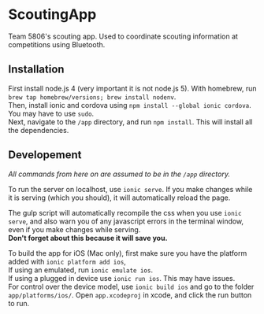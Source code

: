 # ScoutingApp

Team 5806's scouting app. Used to coordinate scouting information at competitions using Bluetooth.

## Installation
First install node.js 4 (very important it is not node.js 5). With homebrew, run `brew tap homebrew/versions; brew install nodenv`.    
Then, install ionic and cordova using `npm install --global ionic cordova`. You may have to use `sudo`.  
Next, navigate to the `/app` directory, and run `npm install`. This will install all the dependencies.  

## Developement
_All commands from here on are assumed to be in the `/app` directory._  

To run the server on localhost, use `ionic serve`. If you make changes while it is serving (which you should), it will automatically reload the page.  

The gulp script will automatically recompile the css when you use `ionic serve`, and also warn you of any javascript errors in the terminal window, even if you make changes while serving.  
__Don't forget about this because it will save you.__

To build the app for iOS (Mac only), first make sure you have the platform added with `ionic platform add ios`,  
If using an emulated, run `ionic emulate ios`.  
If using a plugged in device use `ionic run ios`. This may have issues.  
For control over the device model, use `ionic build ios` and go to the folder `app/platforms/ios/`. Open `app.xcodeproj` in xcode, and click the run button to run.
